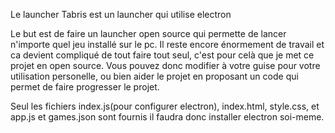 Le launcher Tabris est un launcher qui utilise electron

Le but est de faire un launcher open source qui permette de lancer n'importe quel jeu installé sur le pc.
Il reste encore énormement de travail et ca devient compliqué de tout faire tout seul, c'est pour celà que je met ce projet en open source.
Vous pouvez donc  modifier à votre guise pour votre utilisation personelle, ou bien aider le projet en proposant un code qui permet de faire progresser le projet.

Seul les fichiers index.js(pour configurer electron), index.html, style.css, et app.js et games.json sont fournis il faudra donc installer electron soi-meme.
